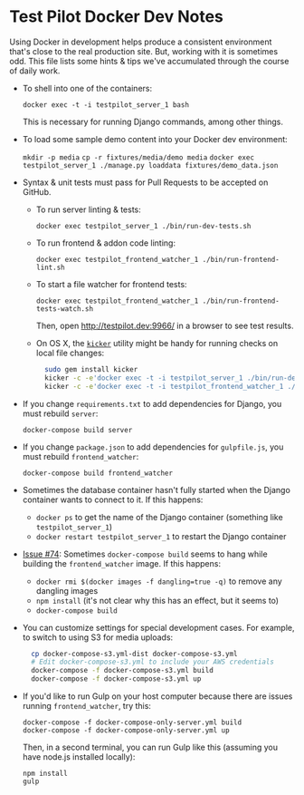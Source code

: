 Test Pilot Docker Dev Notes
==========================

Using Docker in development helps produce a consistent environment that's close
to the real production site. But, working with it is sometimes odd. This file
lists some hints & tips we've accumulated through the course of daily work.

* To shell into one of the containers:

  `docker exec -t -i testpilot_server_1 bash`

  This is necessary for running Django commands, among other things.

* To load some sample demo content into your Docker dev environment:

  `mkdir -p media`
  `cp -r fixtures/media/demo media`
  `docker exec testpilot_server_1 ./manage.py loaddata fixtures/demo_data.json`

* Syntax & unit tests must pass for Pull Requests to be accepted on GitHub.

    * To run server linting & tests:

      `docker exec testpilot_server_1 ./bin/run-dev-tests.sh`

    * To run frontend & addon code linting:

      `docker exec testpilot_frontend_watcher_1 ./bin/run-frontend-lint.sh`

    * To start a file watcher for frontend tests:

      `docker exec testpilot_frontend_watcher_1 ./bin/run-frontend-tests-watch.sh`

      Then, open http://testpilot.dev:9966/ in a browser to see test results.

    * On OS X, the [`kicker`](https://github.com/alloy/kicker) utility might be
      handy for running checks on local file changes:
      ```bash
        sudo gem install kicker
        kicker -c -e'docker exec -t -i testpilot_server_1 ./bin/run-dev-tests.sh' ./testpilot
        kicker -c -e'docker exec -t -i testpilot_frontend_watcher_1 ./bin/run-frontend-tests.sh' ./testpilot/frontend/static-src ./addon
      ```

* If you change `requirements.txt` to add dependencies for Django, you must rebuild `server`:

  `docker-compose build server`

* If you change `package.json` to add dependencies for `gulpfile.js`, you must rebuild `frontend_watcher`:

  `docker-compose build frontend_watcher`

* Sometimes the database container hasn't fully started when the Django container wants to connect to it. If this happens:

  * `docker ps` to get the name of the Django container (something like `testpilot_server_1`)
  * `docker restart testpilot_server_1` to restart the Django container

* [Issue #74](https://github.com/mozilla/testpilot/issues/74): Sometimes `docker-compose build` seems to hang while building the
  `frontend_watcher` image. If this happens:

  * `docker rmi $(docker images -f dangling=true -q)` to remove any dangling images
  * `npm install` (it's not clear why this has an effect, but it seems to)
  * `docker-compose build`

[dc-bug]: https://github.com/docker/compose/issues/374

* You can customize settings for special development cases. For example, to
  switch to using S3 for media uploads:
  ```bash
    cp docker-compose-s3.yml-dist docker-compose-s3.yml
    # Edit docker-compose-s3.yml to include your AWS credentials
    docker-compose -f docker-compose-s3.yml build
    docker-compose -f docker-compose-s3.yml up
  ```

* If you'd like to run Gulp on your host computer because there are issues
  running `frontend_watcher`, try this:
  ```
  docker-compose -f docker-compose-only-server.yml build
  docker-compose -f docker-compose-only-server.yml up
  ```
  Then, in a second terminal, you can run Gulp like this (assuming you have
  node.js installed locally):
  ```
  npm install
  gulp
  ```
